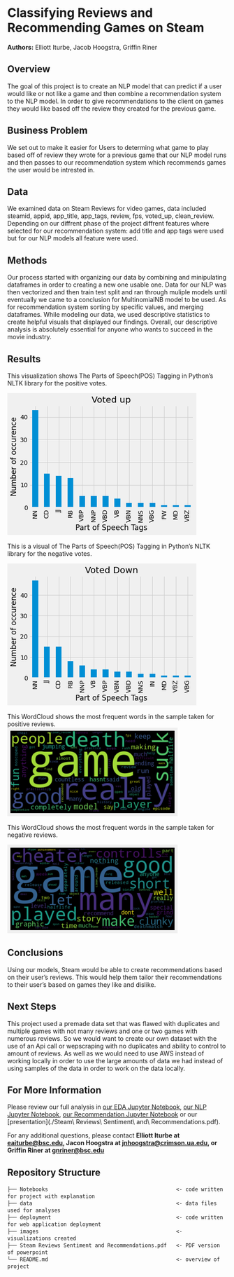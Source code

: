 # Classifying Reviews and Recommending Games on Steam 

**Authors:** Elliott Iturbe,  Jacob Hoogstra, Griffin Riner

## Overview
The goal of this project is to create an NLP model that can predict if a user would like or not like a game and then combine a recommendation system to the NLP model. In order to give recommendations to the client on games they would like based off the review they created for the previous game.

## Business Problem
We set out to make it easier for Users to determing what game to play based off of review they wrote for a previous game that our  NLP model runs and then passes to our recommendation system which recommends games the user would be intrested in.

## Data
We examined data on Steam Reviews for video games, data included steamid, appid, app_title, app_tags, review, fps, voted_up, clean_review. Depending on our diffrent phase of the project diffrent features where selected for our recommendation system: add title and app tags were used but for our NLP models all feature were used.

## Methods
Our process started with organizing our data by combining and minipulating dataframes in order to creating a new one usable one. Data for our NLP was then vectorized and then train test split and ran through muliple models until eventually we came to a conclusion for MultinomialNB model to be used. As for recommendation system sorting by specific values, and merging dataframes. While modeling our data, we used descriptive statistics to create helpful visuals that displayed our findings. Overall, our descriptive analysis is absolutely essential for anyone who wants to succeed in the movie industry.

## Results

This visualization shows The Parts of Speech(POS) Tagging in Python’s NLTK library for the positive votes.

![graph1](./images/df_up_textblob_corr.png)

This is a visual of The Parts of Speech(POS) Tagging in Python’s NLTK library for the negative votes.

![graph2](./images/df_down_textblob_corr.png)

This WordCloud shows the most frequent words in the sample taken for positive reviews.
![graph3](./images/dfup_wordcloud.png)

This WordCloud shows the most frequent words in the sample taken for negative reviews.

![graph4](./images/df_down_wordcloud.png)


## Conclusions
Using our models, Steam would be able to create recommendations based on their user’s reviews. This would help them tailor their recommendations to their user’s based on games they like and dislike.

## Next Steps
This project used a premade data set that was flawed with duplicates and multiple games with not many reviews and one or two games with numerous reviews. So we would want to create our own dataset with the use of an Api call or wepscraping with no duplicates and ability to control to amount of reviews. As well as we would need to use AWS instead of working locally in order to use the large amounts of data we had instead of using samples of the data in order to work on the data locally. 


## For More Information
Please review our full analysis in [our EDA Jupyter Notebook](./Chapter1_EDA_prep.ipynb), [our NLP Jupyter Notebook](./Chapter2_NLP.ipynb), [our Recommendation Jupyter Notebook](./Chapter3_Recommend.ipynb) or our [presentation](./Steam\ Reviews\ Sentiment\ and\ Recommendations.pdf).

For any additional questions, please contact **Elliott Iturbe at eaiturbe@bsc.edu, Jacon Hoogstra at jnhoogstra@crimson.ua.edu, or Griffin Riner at gnriner@bsc.edu**

## Repository Structure

```
├── Notebooks                                         <- code written for project with explanation
├── data                                              <- data files used for analyses
├── deployment                                        <- code written for web application deployment 
├── images                                            <- visualizations created
├── Steam Reviews Sentiment and Recommendations.pdf   <- PDF version of powerpoint
└── README.md                                         <- overview of project
```

